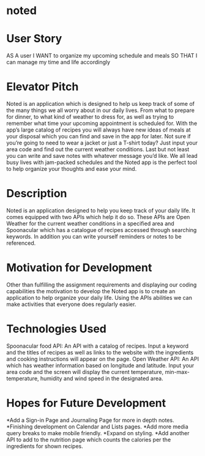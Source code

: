# noted

# User Story

AS A user
I WANT to organize my upcoming schedule and meals
SO THAT I can manage my time and life accordingly

# Elevator Pitch
Noted is an application which is designed to help us keep track of some of the many things we all worry about in our daily lives. From what to prepare for dinner, to what kind of weather to dress for, as well as trying to remember what time your upcoming appointment is scheduled for. With the app’s large catalog of recipes you will always have new ideas of meals at your disposal which you can find and save in the app for later. Not sure if you’re going to need to wear a jacket or just a T-shirt today? Just input your area code and find out the current weather conditions. Last but not least you can write and save notes with whatever message you’d like. We all lead busy lives with jam-packed schedules and the Noted app is the perfect tool to help organize your thoughts and ease your mind.

# Description
Noted is an application designed to help you keep track of your daily life. It comes equipped with two APIs which help it do so. These APIs are Open Weather for the current weather conditions in a specified area and Spoonacular which has a catalogue of recipes accessed through searching keywords. In addition you can write yourself reminders or notes to be referenced.

# Motivation for Development
Other than fulfilling the assignment requirements and displaying our coding capabilities the motivation to develop the Noted app is to create an application to help organize your daily life. Using the APIs abilities we can make activities that everyone does regularly easier.

# Technologies Used
Spoonacular food API:
An API with a catalog of recipes. Input a keyword and the titles of recipes as well as links to the website with the ingredients and cooking instructions will appear on the page.
Open Weather API:
An API which has weather information based on longitude and latitude. Input your area code and the screen will display the current temperature, min-max-temperature, humidity and wind speed in the designated area.

# Hopes for Future Development
*Add a Sign-in Page and Journaling Page for more in depth notes.
*Finishing development on Calendar and Lists pages.
*Add more media query breaks to make mobile friendly.
*Expand on styling.
*Add another API to add to the nutrition page which counts the calories per the ingredients for shown recipes.

